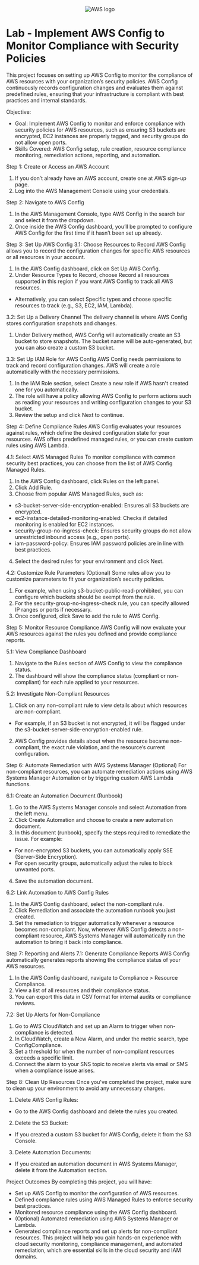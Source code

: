 <p align="center">
<img src="https://imgur.com/2HDDgj5.jpeg" alt="AWS logo"/>
</p>

<h1>Lab -  Implement AWS Config to Monitor Compliance with Security Policies
 </h1>

 This project focuses on setting up AWS Config to monitor the compliance of AWS resources with your organization’s security policies. AWS Config continuously records configuration changes and evaluates them against predefined rules, ensuring that your infrastructure is compliant with best practices and internal standards.

Objective:
- Goal: Implement AWS Config to monitor and enforce compliance with security policies for AWS resources, such as ensuring S3 buckets are encrypted, EC2 instances are properly tagged, and security groups do not allow open ports.
- Skills Covered: AWS Config setup, rule creation, resource compliance monitoring, remediation actions, reporting, and automation.

Step 1: Create or Access an AWS Account
1. If you don’t already have an AWS account, create one at AWS sign-up page.
2. Log into the AWS Management Console using your credentials.

Step 2: Navigate to AWS Config
1. In the AWS Management Console, type AWS Config in the search bar and select it from the dropdown.
2. Once inside the AWS Config dashboard, you’ll be prompted to configure AWS Config for the first time if it hasn’t been set up already.

Step 3: Set Up AWS Config
3.1: Choose Resources to Record
AWS Config allows you to record the configuration changes for specific AWS resources or all resources in your account.

1. In the AWS Config dashboard, click on Set Up AWS Config.
2. Under Resource Types to Record, choose Record all resources supported in this region if you want AWS Config to track all AWS resources.
 - Alternatively, you can select Specific types and choose specific resources to track (e.g., S3, EC2, IAM, Lambda).

3.2: Set Up a Delivery Channel
The delivery channel is where AWS Config stores configuration snapshots and changes.

1. Under Delivery method, AWS Config will automatically create an S3 bucket to store snapshots. The bucket name will be auto-generated, but you can also create a custom S3 bucket.

3.3: Set Up IAM Role for AWS Config
AWS Config needs permissions to track and record configuration changes. AWS will create a role automatically with the necessary permissions.

1. In the IAM Role section, select Create a new role if AWS hasn't created one for you automatically.
2. The role will have a policy allowing AWS Config to perform actions such as reading your resources and writing configuration changes to your S3 bucket.
3. Review the setup and click Next to continue.

Step 4: Define Compliance Rules
AWS Config evaluates your resources against rules, which define the desired configuration state for your resources. AWS offers predefined managed rules, or you can create custom rules using AWS Lambda.

4.1: Select AWS Managed Rules
To monitor compliance with common security best practices, you can choose from the list of AWS Config Managed Rules.

1. In the AWS Config dashboard, click Rules on the left panel.
2. Click Add Rule.
3. Choose from popular AWS Managed Rules, such as:
 - s3-bucket-server-side-encryption-enabled: Ensures all S3 buckets are encrypted.
 - ec2-instance-detailed-monitoring-enabled: Checks if detailed monitoring is enabled for EC2 instances.
 - security-group-no-ingress-check: Ensures security groups do not allow unrestricted inbound access (e.g., open ports).
 - iam-password-policy: Ensures IAM password policies are in line with best practices.
4. Select the desired rules for your environment and click Next.

4.2: Customize Rule Parameters (Optional)
Some rules allow you to customize parameters to fit your organization’s security policies.

1. For example, when using s3-bucket-public-read-prohibited, you can configure which buckets should be exempt from the rule.
2. For the security-group-no-ingress-check rule, you can specify allowed IP ranges or ports if necessary.
3. Once configured, click Save to add the rule to AWS Config.

Step 5: Monitor Resource Compliance
AWS Config will now evaluate your AWS resources against the rules you defined and provide compliance reports.

5.1: View Compliance Dashboard
1. Navigate to the Rules section of AWS Config to view the compliance status.
2. The dashboard will show the compliance status (compliant or non-compliant) for each rule applied to your resources.

5.2: Investigate Non-Compliant Resources
1. Click on any non-compliant rule to view details about which resources are non-compliant.
 - For example, if an S3 bucket is not encrypted, it will be flagged under the s3-bucket-server-side-encryption-enabled rule.
2. AWS Config provides details about when the resource became non-compliant, the exact rule violation, and the resource’s current configuration.

Step 6: Automate Remediation with AWS Systems Manager (Optional)
For non-compliant resources, you can automate remediation actions using AWS Systems Manager Automation or by triggering custom AWS Lambda functions.

6.1: Create an Automation Document (Runbook)
1. Go to the AWS Systems Manager console and select Automation from the left menu.
2. Click Create Automation and choose to create a new automation document.
3. In this document (runbook), specify the steps required to remediate the issue. For example:
 - For non-encrypted S3 buckets, you can automatically apply SSE (Server-Side Encryption).
 - For open security groups, automatically adjust the rules to block unwanted ports.
4. Save the automation document.

6.2: Link Automation to AWS Config Rules
1. In the AWS Config dashboard, select the non-compliant rule.
2. Click Remediation and associate the automation runbook you just created.
3. Set the remediation to trigger automatically whenever a resource becomes non-compliant.
Now, whenever AWS Config detects a non-compliant resource, AWS Systems Manager will automatically run the automation to bring it back into compliance.

Step 7: Reporting and Alerts
7.1: Generate Compliance Reports
AWS Config automatically generates reports showing the compliance status of your AWS resources.

1. In the AWS Config dashboard, navigate to Compliance > Resource Compliance.
2. View a list of all resources and their compliance status.
3. You can export this data in CSV format for internal audits or compliance reviews.

7.2: Set Up Alerts for Non-Compliance
1. Go to AWS CloudWatch and set up an Alarm to trigger when non-compliance is detected.
2. In CloudWatch, create a New Alarm, and under the metric search, type ConfigCompliance.
3. Set a threshold for when the number of non-compliant resources exceeds a specific limit.
4. Connect the alarm to your SNS topic to receive alerts via email or SMS when a compliance issue arises.

Step 8: Clean Up Resources
Once you've completed the project, make sure to clean up your environment to avoid any unnecessary charges.

1. Delete AWS Config Rules:
 - Go to the AWS Config dashboard and delete the rules you created.

2. Delete the S3 Bucket:
 -  If you created a custom S3 bucket for AWS Config, delete it from the S3 Console.

3. Delete Automation Documents:
 - If you created an automation document in AWS Systems Manager, delete it from the Automation section.

Project Outcomes
By completing this project, you will have:

- Set up AWS Config to monitor the configuration of AWS resources.
- Defined compliance rules using AWS Managed Rules to enforce security best practices.
- Monitored resource compliance using the AWS Config dashboard.
- (Optional) Automated remediation using AWS Systems Manager or Lambda.
- Generated compliance reports and set up alerts for non-compliant resources.
This project will help you gain hands-on experience with cloud security monitoring, compliance management, and automated remediation, which are essential skills in the cloud security and IAM domains.
